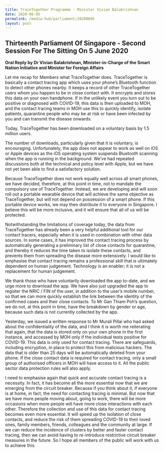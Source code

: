 ```yaml
---
title: TraceTogether Programme - Minister Vivian Balakrishnan
date: 2020-06-05
permalink: /media-hub/parliament/20200605
layout: post
---
```


## Thirteenth Parliament Of Singapore - Second Session For The Sitting On 5 June 2020

**Oral Reply by Dr Vivian Balakrishnan, Minister-in-Charge of the Smart Nation Initiative and Minister for Foreign Affairs**

Let me recap for Members what TraceTogether does. TraceTogether is basically a contact tracing app which uses your phone’s Bluetooth function to detect other phones nearby. It keeps a record of other TraceTogether users whom you happen to be in close contact with. It encrypts and stores this data on your own handphone. If in the unlikely event you turn out to be positive or diagnosed with COVID-19, this data is then uploaded to MOH, and the contact tracing teams in MOH use this to quickly identify, isolate patients, quarantine people who may be at risk or have been infected by you and can transmit the disease onwards.

Today, TraceTogether has been downloaded on a voluntary basis by 1.5 million users.

The number of downloads, particularly given that it is voluntary, is encouraging. Unfortunately, the app does not appear to work as well on iOS or Apple devices as the iOS operating system suspends Bluetooth scanning when the app is running in the background. We’ve had repeated discussions both at the technical and policy level with Apple, but we have not yet been able to find a satisfactory solution.

Because TraceTogether does not work equally well across all smart phones, we have decided, therefore, at this point in time, not to mandate the compulsory use of TraceTogether. Instead, we are developing and will soon roll out a portable wearable device that will achieve the same objective as TraceTogether, but will not depend on possession of a smart phone. If this portable device works, we may then distribute it to everyone in Singapore. I believe this will be more inclusive, and it will ensure that all of us will be protected.

Notwithstanding the limitations of coverage today, the data from TraceTogether has already been a very helpful additional tool for our contact tracers, especially when it is used in combination with other data sources. In some cases, it has improved the contact tracing process  by automatically generating a preliminary list of close contacts for quarantine, and thereby it reduces the time taken to isolate these contacts, and prevents them from spreading the disease more extensively. I would like to emphasise that contact tracing remains a professional skill that is ultimately dependent on human judgement. Technology is an enabler; it is not a replacement for human judgement.

We thank those who have voluntarily downloaded the app to-date, and we urge more to download the app. We have also just upgraded the app to register the NRIC / FIN of the user, in addition to the user’s mobile number, so that we can more quickly establish the link between the identity of the confirmed cases and their close contacts. To Mr Gan Thiam Poh’s question, we do not, at this point in time, have the breakdown by gender or age, because such data is not currently collected by the app.

Yesterday, we issued a written response to Mr Murali Pillai who had asked about the confidentiality of the data, and I think it is worth me reiterating that again, that the data is stored only on your own phone in the first instance, and accessed by MOH only if the individual tests positive for COVID-19. This data is only used for contact tracing. There are safeguards, including encryption, in place to protect this from malicious hackers. The data that is older than 25 days will be automatically deleted from your phone. If the close contact data is required for contact tracing, only a small group of authorised officers in MOH will have access to it. All the public sector data protection rules will also apply.

I need to emphasise again that quick and accurate contact tracing is a necessity. In fact, it has become all the more essential now that we are emerging from the circuit breaker. Because if you think about it, if everyone is at home, in fact, the need for contacting tracing is minimal. But now that we have more people moving about, going to work, there will be more occasions when more people will have more close interactions with each other. Therefore the collection and use of this data for contact tracing becomes even more essential. It will speed up the isolation of close contacts, and reduce the risk of them spreading COVID-19 to their loved ones, family members, friends, colleagues and the community at large. If we can reduce the incidence of clusters by better and faster contact tracing, then we can avoid having to re-introduce restrictive circuit breaker measures in the future. So I hope all members of the public will work with us to achieve this.